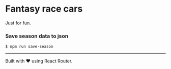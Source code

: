 # Fantasy race cars

Just for fun.

### Save season data to json

```bash
$ npm run save-season
```

---

Built with ❤️ using React Router.
